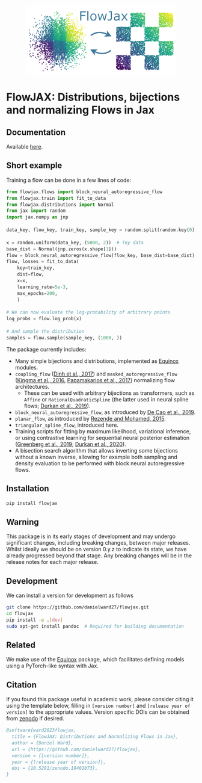 <div align="center">
<img src="./logo.png?raw=true" alt="logo" width="400" ></img>
</div>

# FlowJAX: Distributions, bijections and normalizing Flows in Jax

## Documentation
Available [here](https://danielward27.github.io/flowjax/index.html).

## Short example
Training a flow can be done in a few lines of code:

```python
from flowjax.flows import block_neural_autoregressive_flow
from flowjax.train import fit_to_data
from flowjax.distributions import Normal
from jax import random
import jax.numpy as jnp

data_key, flow_key, train_key, sample_key = random.split(random.key(0), 4)

x = random.uniform(data_key, (5000, 2))  # Toy data
base_dist = Normal(jnp.zeros(x.shape[1]))
flow = block_neural_autoregressive_flow(flow_key, base_dist=base_dist)
flow, losses = fit_to_data(
    key=train_key,
    dist=flow,
    x=x,
    learning_rate=5e-3,
    max_epochs=200,
    )

# We can now evaluate the log-probability of arbitrary points
log_probs = flow.log_prob(x)

# And sample the distribution
samples = flow.sample(sample_key, (1000, ))
```

The package currently includes:
- Many simple bijections and distributions, implemented as [Equinox](https://arxiv.org/abs/2111.00254) modules.
- `coupling_flow` ([Dinh et al., 2017](https://arxiv.org/abs/1605.08803)) and `masked_autoregressive_flow` ([Kingma et al., 2016](https://arxiv.org/abs/1606.04934), [Papamakarios et al., 2017](https://arxiv.org/abs/1705.07057v4)) normalizing flow architectures.
    - These can be used with arbitrary bijections as transformers, such as `Affine` or `RationalQuadraticSpline` (the latter used in neural spline flows; [Durkan et al., 2019](https://arxiv.org/abs/1906.04032)). 
- `block_neural_autoregressive_flow`, as introduced by [De Cao et al., 2019](https://arxiv.org/abs/1904.04676).
- `planar_flow`, as introduced by [Rezende and Mohamed, 2015](https://arxiv.org/pdf/1505.05770.pdf).
- `triangular_spline_flow`, introduced here.
- Training scripts for fitting by maximum likelihood, variational inference, or using contrastive learning for sequential neural posterior estimation ([Greenberg et al., 2019](https://arxiv.org/abs/1905.07488); [Durkan et al., 2020](https://arxiv.org/abs/2002.03712])).
- A bisection search algorithm that allows inverting some bijections without a
known inverse, allowing for example both sampling and density evaluation to be
performed with block neural autoregressive flows.

## Installation
```bash
pip install flowjax
```

## Warning
This package is in its early stages of development and may undergo significant changes, including breaking changes, between major releases. Whilst ideally we should be on version 0.y.z to indicate its state, we have already progressed beyond that stage. Any breaking changes will be in the release notes for each major release.

## Development
We can install a version for development as follows
```bash
git clone https://github.com/danielward27/flowjax.git
cd flowjax
pip install -e .[dev]
sudo apt-get install pandoc  # Required for building documentation
```

## Related
We make use of the [Equinox](https://arxiv.org/abs/2111.00254) package, which
facilitates defining models using a PyTorch-like syntax with Jax. 

## Citation
If you found this package useful in academic work, please consider citing it using the
template below, filling in ``[version number]`` and ``[release year of version]`` to the
appropriate values. Version specific DOIs
can be obtained from [zenodo](https://zenodo.org/records/10402073) if desired.

```bibtex
@software{ward2023flowjax,
  title = {FlowJAX: Distributions and Normalizing Flows in Jax},
  author = {Daniel Ward},
  url = {https://github.com/danielward27/flowjax},
  version = {[version number]},
  year = {[release year of version]},
  doi = {10.5281/zenodo.10402073},
}
```
